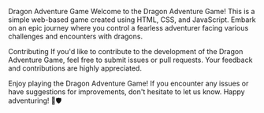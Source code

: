Dragon Adventure Game
Welcome to the Dragon Adventure Game! This is a simple web-based game created using HTML, CSS, and JavaScript. Embark on an epic journey where you control a fearless adventurer facing various challenges and encounters with dragons.

Contributing
If you'd like to contribute to the development of the Dragon Adventure Game, feel free to submit issues or pull requests. Your feedback and contributions are highly appreciated.

Enjoy playing the Dragon Adventure Game! If you encounter any issues or have suggestions for improvements, don't hesitate to let us know. Happy adventuring! 🐉🛡️
